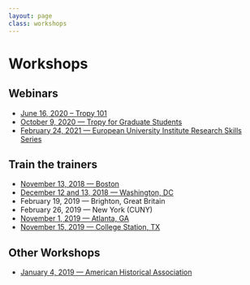 ```yaml
---
layout: page
class: workshops
---
```


# Workshops

## Webinars

- [June 16, 2020 – Tropy 101](https://www.youtube.com/watch?v=jWjP90EWHkQ)
- [October 9, 2020 — Tropy for Graduate Students](https://www.youtube.com/watch?v=yppPfY9Vb48)
- [February 24, 2021 — European University Institute Research Skills Series](https://www.eui.eu/events/detail?eventid=535889)


## Train the trainers

- [November 13, 2018 — Boston](https://tropy.org/blog/boston-train-the-trainers)
- [December 12 and 13, 2018 — Washington, DC](https://tropy.org/blog/dc-train-the-trainers)
- February 19, 2019 — Brighton, Great Britain
- February 26, 2019 — New York (CUNY)
- [November 1, 2019 — Atlanta, GA](https://tropy.org/blog/train-the-trainers-atlanta)
- [November 15, 2019 — College Station, TX](https://tropy.org/blog/train-the-trainers-atlanta)


## Other Workshops

- [January 4, 2019 — American Historical Association](https://aha.confex.com/aha/2019/webprogram/Session17353.html)
